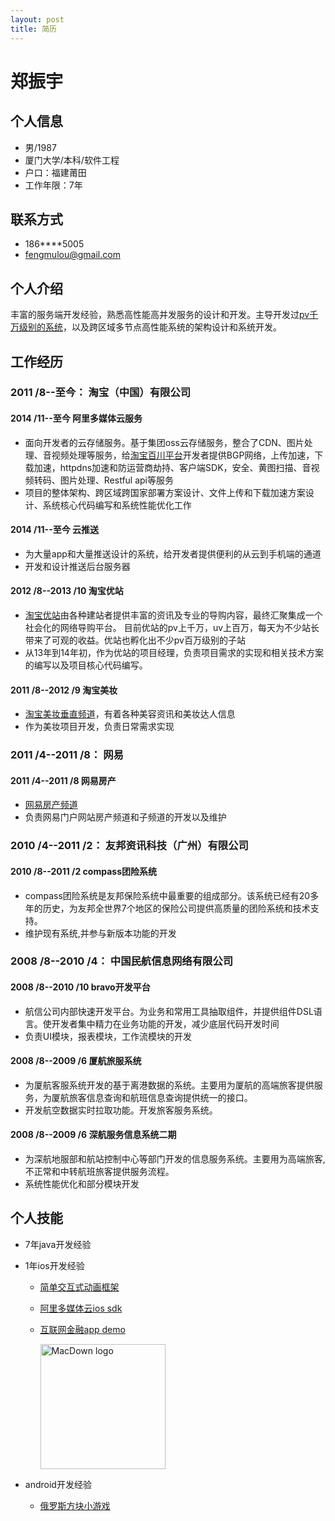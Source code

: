 ```yaml
---
layout: post
title: 简历
---
```

# 郑振宇
## 个人信息
- 男/1987
- 厦门大学/本科/软件工程
- 户口：福建莆田
- 工作年限：7年

## 联系方式
 
- 186****5005
- <fengmulou@gmail.com>

## 个人介绍
丰富的服务端开发经验，熟悉高性能高并发服务的设计和开发。主导开发过[pv千万级别的系统](http://uz.taobao.com)，以及跨区域多节点高性能系统的架构设计和系统开发。

## 工作经历
### 2011 /8--至今： 淘宝（中国）有限公司

#### 2014 /11--至今  阿里多媒体云服务
* 面向开发者的云存储服务。基于集团oss云存储服务，整合了CDN、图片处理、音视频处理等服务，给[淘宝百川平台](http://baichuan.taobao.com)开发者提供BGP网络，上传加速，下载加速，httpdns加速和防运营商劫持、客户端SDK，安全、黄图扫描、音视频转码、图片处理、Restful api等服务
* 项目的整体架构、跨区域跨国家部署方案设计、文件上传和下载加速方案设计、系统核心代码编写和系统性能优化工作

#### 2014 /11--至今  云推送
* 为大量app和大量推送设计的系统，给开发者提供便利的从云到手机端的通道
* 	开发和设计推送后台服务器

#### 2012 /8--2013 /10  淘宝优站
* [淘宝优站](http://uz.taobao.com)由各种建站者提供丰富的资讯及专业的导购内容，最终汇聚集成一个社会化的网络导购平台。 
目前优站的pv上千万，uv上百万，每天为不少站长带来了可观的收益。优站也孵化出不少pv百万级别的子站
* 从13年到14年初，作为优站的项目经理，负责项目需求的实现和相关技术方案的编写以及项目核心代码编写。
#### 2011 /8--2012 /9  淘宝美妆
* [淘宝美妆垂直频道](http://mei.taobao.com)，有着各种美容资讯和美妆达人信息
* 作为美妆项目开发，负责日常需求实现


### 2011 /4--2011 /8： 网易
#### 2011 /4--2011 /8  网易房产
* [网易房产频道](http://house.163.com/)
* 负责网易门户网站房产频道和子频道的开发以及维护


### 2010 /4--2011 /2： 友邦资讯科技（广州）有限公司
#### 2010 /8--2011 /2  compass团险系统
* compass团险系统是友邦保险系统中最重要的组成部分。该系统已经有20多年的历史，为友邦全世界7个地区的保险公司提供高质量的团险系统和技术支持。
* 维护现有系统,并参与新版本功能的开发

### 2008 /8--2010 /4： 中国民航信息网络有限公司

#### 2008 /8--2010 /10  bravo开发平台
* 航信公司内部快速开发平台。为业务和常用工具抽取组件，并提供组件DSL语言。使开发者集中精力在业务功能的开发，减少底层代码开发时间
* 负责UI模块，报表模块，工作流模块的开发

#### 2008 /8--2009 /6  厦航旅服系统
* 为厦航客服系统开发的基于离港数据的系统。主要用为厦航的高端旅客提供服务，为厦航旅客信息查询和航班信息查询提供统一的接口。
* 开发航空数据实时拉取功能。开发旅客服务系统。

#### 2008 /8--2009 /6  深航服务信息系统二期
* 为深航地服部和航站控制中心等部门开发的信息服务系统。主要用为高端旅客,不正常和中转航班旅客提供服务流程。
*  系统性能优化和部分模块开发

## 个人技能
* 7年java开发经验
* 1年ios开发经验
	* [简单交互式动画框架](https://github.com/huamulou/HMLSlidingViewController)
	* [阿里多媒体云ios sdk](http://baichuan.taobao.com/portal/doc?articleId=321)
	* [互联网金融app demo](https://github.com/huamulou/getRichDemo/blob/master/README.md)
	
		<img src="https://camo.githubusercontent.com/e975bf7d94648da7ab91e3e86ed62eb915981652/687474703a2f2f67746d7330312e616c6963646e2e636f6d2f7470732f69312f5442316866624c48465858585862315858585861627375537058582d3735342d313333362e706e67" alt="MacDown logo" data-canonical-src="http://gtms01.alicdn.com/tps/i1/TB1hfbLHFXXXXb1XXXXabsuSpXX-754-1336.png" height="200px">

* android开发经验
	* [俄罗斯方块小游戏](https://github.com/huamulou/myEluos)
